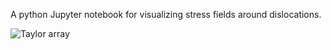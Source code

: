 A python Jupyter notebook for visualizing stress fields around dislocations. 

![Taylor array](https://www.dropbox.com/s/gtopi095cpu2s70/taylor_array.png?dl=1)
